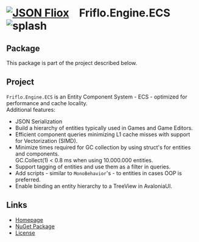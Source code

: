 # [![JSON Fliox](https://raw.githubusercontent.com/friflo/Friflo.Json.Fliox/main/docs/images/Json-Fliox.svg)](https://github.com/friflo/Friflo.Json.Fliox/tree/main/Engine)    **Friflo.Engine.ECS** ![splash](https://raw.githubusercontent.com/friflo/Friflo.Json.Fliox/main/docs/images/paint-splatter.svg)

## Package

This package is part of the project described below.


## Project

`Friflo.Engine.ECS` is an Entity Component System - ECS - optimized for performance and cache locality.  
Additional features:
- JSON Serialization
- Build a hierarchy of entities typically used in Games and Game Editors.
- Efficient component queries minimizing L1 cache misses with support for Vectorization (SIMD).
- Minimize times required for GC collection by using struct's for entities and components.  
  GC.Collect(1) < 0.8 ms when using 10.000.000 entities.
- Support tagging of entities and use them as a filter in queries.
- Add scripts - similar to `MonoBehavior`'s - to entities in cases OOP is preferred.
- Enable binding an entity hierarchy to a TreeView in AvaloniaUI.


## Links

- [Homepage](https://github.com/friflo/Friflo.Json.Fliox)
- [NuGet Package](https://www.nuget.org/packages/Friflo.Json.Fliox)
- [License](https://github.com/friflo/Friflo.Json.Fliox/blob/main/LICENSE)
